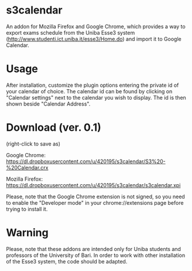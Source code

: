 s3calendar
==========

An addon for Mozilla Firefox and Google Chrome, which provides a way to export exams schedule from the Uniba Esse3 system (http://www.studenti.ict.uniba.it/esse3/Home.do) and import it to Google Calendar.

Usage
=====
After installation, customize the plugin options entering the private id of your calendar of choice. The calendar id can be found by clicking on "Calendar settings" next to the calendar you wish to display. The id is then shown beside "Calendar Address".

Download (ver. 0.1)
========
(right-click to save as)

Google Chrome: https://dl.dropboxusercontent.com/u/420195/s3calendar/S3%20-%20Calendar.crx

Mozilla Firefox: https://dl.dropboxusercontent.com/u/420195/s3calendar/s3calendar.xpi

Please, note that the Google Chrome extension is not signed, so you need to enable the "Developer mode" in your chrome://extensions page before trying to install it.

Warning
=======
Please, note that these addons are intended only for Uniba students and professors of the University of Bari. In order to work with other installation of the Esse3 system, the code should be adapted.
